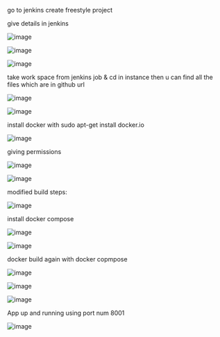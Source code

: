 
go to jenkins create freestyle project 

give details in jenkins

![image](https://user-images.githubusercontent.com/85178565/232262870-393b1603-53c0-4b7f-abe0-5cf741594b71.png)

![image](https://user-images.githubusercontent.com/85178565/232262984-6c756409-735b-46aa-9c73-830144ea1974.png)


![image](https://user-images.githubusercontent.com/85178565/232263150-4421c6ab-19a7-4389-8257-15e554f55ea1.png)

take work space from jenkins job & cd in instance then u can find all the files which are in github url

![image](https://user-images.githubusercontent.com/85178565/232263337-9631e0e1-9b75-4615-89ca-3a00ac254766.png)



![image](https://user-images.githubusercontent.com/85178565/232263538-8c5eff1b-eb39-44d7-90ab-0951186f05d5.png)


install docker with sudo apt-get install docker.io

![image](https://user-images.githubusercontent.com/85178565/232263752-3b6a61fb-f989-4fb3-9ee0-5270d9bdcabd.png)


giving permissions

![image](https://user-images.githubusercontent.com/85178565/232263849-0b2d9265-174a-4f09-a99a-8cc3b96f2f3b.png)

![image](https://user-images.githubusercontent.com/85178565/232264084-93df9eef-7449-4754-b980-8204e252eb35.png)


modified build steps:

![image](https://user-images.githubusercontent.com/85178565/232264176-09d11642-52e7-48ec-ba65-d4281c80872a.png)

install docker compose

![image](https://user-images.githubusercontent.com/85178565/232265405-7f682df5-0b53-4e80-b65e-b2ad70590ecc.png)


![image](https://user-images.githubusercontent.com/85178565/232266540-65a5c424-44c7-4083-b266-a63015ce9c0d.png)


docker build again with docker copmpose

![image](https://user-images.githubusercontent.com/85178565/232266716-ba6ba074-e1e2-43b1-81c6-93feeb56667d.png)


![image](https://github.com/imtiaz04/Jenkins_CICDwithGithub/assets/85178565/039e4bb3-164d-4ce4-aea0-afb4fe9c3dd0)

![image](https://github.com/imtiaz04/Jenkins_CICDwithGithub/assets/85178565/c5135577-fb39-4598-bdc9-0571dca96916)


App up and running using port num 8001

![image](https://github.com/imtiaz04/Jenkins_CICDwithGithub/assets/85178565/27a1dc92-b97f-4722-9502-a953747af252)





